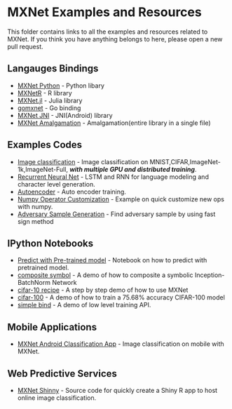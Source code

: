 MXNet Examples and Resources
============================
This folder contains links to all the examples and resources related to MXNet.
If you think you have anything belongs to here, please open a new pull request.

Langauges Bindings
------------------
* [MXNet Python](http://mxnet.readthedocs.org/en/latest/python/index.html) - Python libary
* [MXNetR](http://mxnet.readthedocs.org/en/latest/R-package/index.html) - R library
* [MXNet.jl](http://mxnetjl.readthedocs.org/en/latest/) - Julia library
* [gomxnet](https://github.com/jdeng/gomxnet) - Go binding
* [MXNet JNI](https://github.com/dmlc/mxnet/tree/master/amalgamation/jni) - JNI(Android) library
* [MXNet Amalgamation](https://github.com/dmlc/mxnet/tree/master/amalgamation) - Amalgamation(entire library in a single file)

Examples Codes
--------------
* [Image classification](https://github.com/dmlc/mxnet/tree/master/example/image-classification) - Image classification on MNIST,CIFAR,ImageNet-1k,ImageNet-Full, ***with multiple GPU and distributed training***.
* [Recurrent Neural Net](https://github.com/dmlc/mxnet/tree/master/example/rnn) - LSTM and RNN for language modeling and character level generation.
* [Autoencoder](https://github.com/dmlc/mxnet/tree/master/example/autoencoder) - Auto encoder training.
* [Numpy Operator Customization](https://github.com/dmlc/mxnet/tree/master/example/numpy-ops) - Example on quick customize new ops with numpy.
* [Adversary Sample Generation](adversary) - Find adversary sample by using fast sign method

IPython Notebooks
-----------------
* [Predict with Pre-trained model](https://github.com/dmlc/mxnet/blob/master/example/notebooks/predict-with-pretrained-model.ipynb) - Notebook on how to predict with pretrained model.
* [composite symbol](notebooks/composite_symbol.ipynb) - A demo of how to composite a symbolic Inception-BatchNorm Network
* [cifar-10 recipe](notebooks/cifar-recipe.ipynb) - A step by step demo of how to use MXNet
* [cifar-100](notebooks/cifar-100.ipynb) - A demo of how to train a 75.68% accuracy CIFAR-100 model
* [simple bind](notebooks/simple_bind.ipynb) - A demo of low level training API.

Mobile Applications
-------------------
* [MXNet Android Classification App](https://github.com/Leliana/WhatsThis) - Image classification on mobile with MXNet.

Web Predictive Services
-----------------------
* [MXNet Shinny](https://github.com/thirdwing/mxnet_shiny) - Source code for quickly create a Shiny R app to host online image classification.
